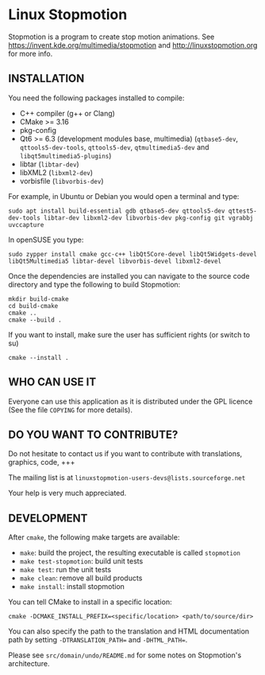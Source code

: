 Linux Stopmotion
================

Stopmotion is a program to create stop motion animations.
See <https://invent.kde.org/multimedia/stopmotion> and <http://linuxstopmotion.org> for more info.


INSTALLATION
------------

You need the following packages installed to compile:
- C++ compiler (g++ or Clang)
- CMake >= 3.16
- pkg-config
- Qt6 >= 6.3 (development modules base, multimedia) (`qtbase5-dev`, `qttools5-dev-tools`, `qttools5-dev`, `qtmultimedia5-dev` and `libqt5multimedia5-plugins`)
- libtar (`libtar-dev`)
- libXML2 (`libxml2-dev`)
- vorbisfile (`libvorbis-dev`)

For example, in Ubuntu or Debian you would open a terminal and type:

    sudo apt install build-essential gdb qtbase5-dev qttools5-dev qttest5-dev-tools libtar-dev libxml2-dev libvorbis-dev pkg-config git vgrabbj uvccapture

In openSUSE you type:

    sudo zypper install cmake gcc-c++ libQt5Core-devel libQt5Widgets-devel libQt5Multimedia5 libtar-devel libvorbis-devel libxml2-devel

Once the dependencies are installed you can navigate to the source
code directory and type the following to build Stopmotion:

    mkdir build-cmake
    cd build-cmake
    cmake ..
    cmake --build .

If you want to install, make sure the user has sufficient rights (or switch to su)

    cmake --install .


WHO CAN USE IT
--------------
Everyone can use this application as it is distributed under the
GPL licence (See the file `COPYING` for more details).


DO YOU WANT TO CONTRIBUTE?
--------------------------
Do not hesitate to contact us if you want to contribute with translations,
graphics, code, +++

The mailing list is at `linuxstopmotion-users-devs@lists.sourceforge.net`

Your help is very much appreciated.

DEVELOPMENT
-----------

After `cmake`, the following make targets are available:

- `make`: build the project, the resulting executable is called `stopmotion`
- `make test-stopmotion`: build unit tests
- `make test`: run the unit tests
- `make clean`: remove all build products
- `make install`: install stopmotion

You can tell CMake to install in a specific location:

    cmake -DCMAKE_INSTALL_PREFIX=<specific/location> <path/to/source/dir>

You can also specify the path to the translation and HTML documentation path
by setting `-DTRANSLATION_PATH=` and `-DHTML_PATH=`.

Please see `src/domain/undo/README.md` for some notes on Stopmotion's
architecture.
